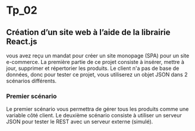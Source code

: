 # Tp_02
## Création d’un site web à l’aide de la librairie React.js 

vous avez reçu un mandat pour créer un site monopage (SPA) pour
un site e-commerce. La première partie de ce projet consiste à insérer, mettre à
jour, supprimer et répertorier les produits. Le client n'a pas de base de données,
donc pour tester ce projet, vous utiliserez un objet JSON dans 2 scénarios
différents.


### Premier scénario
Le premier scénario vous permettra de gérer tous les produits comme une
variable côté client. Le deuxième scénario consiste à utiliser un serveur JSON
pour tester le REST avec un serveur externe (simulé).

